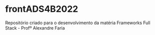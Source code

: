 # frontADS4B2022
Repositório criado para o desenvolvimento da matéria Frameworks Full Stack - Profº Alexandre Faria 

